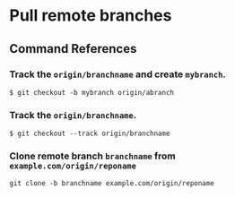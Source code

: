 # Pull remote branches
## Command References

### Track the `origin/branchname` and create `mybranch`.
~~~
$ git checkout -b mybranch origin/abranch
~~~

### Track the `origin/branchname`. 
~~~
$ git checkout --track origin/branchname
~~~

### Clone remote branch `branchname` from `example.com/origin/reponame`
~~~
git clone -b branchname example.com/origin/reponame
~~~
